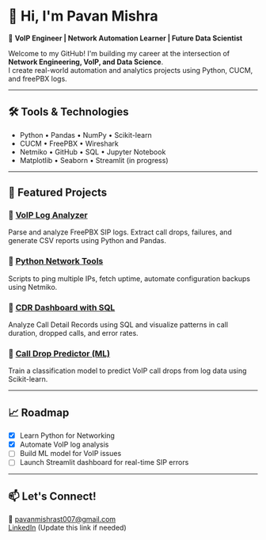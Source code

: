 # 👋 Hi, I'm Pavan Mishra

🎯 **VoIP Engineer | Network Automation Learner | Future Data Scientist**

Welcome to my GitHub! I'm building my career at the intersection of **Network Engineering, VoIP, and Data Science**.  
I create real-world automation and analytics projects using Python, CUCM, and freePBX logs.

---

## 🛠️ Tools & Technologies
- Python • Pandas • NumPy • Scikit-learn  
- CUCM • FreePBX • Wireshark  
- Netmiko • GitHub • SQL • Jupyter Notebook  
- Matplotlib • Seaborn • Streamlit (in progress)

---

## 📁 Featured Projects

### 🔹 [VoIP Log Analyzer](https://github.com/pavanmishra/voip-log-analyzer)
Parse and analyze FreePBX SIP logs. Extract call drops, failures, and generate CSV reports using Python and Pandas.

### 🔹 [Python Network Tools](https://github.com/pavanmishra/python-network-tools)
Scripts to ping multiple IPs, fetch uptime, automate configuration backups using Netmiko.

### 🔹 [CDR Dashboard with SQL](https://github.com/pavanmishra/cdr-dashboard-sql)
Analyze Call Detail Records using SQL and visualize patterns in call duration, dropped calls, and error rates.

### 🔹 [Call Drop Predictor (ML)](https://github.com/pavanmishra/voip-fail-predictor)
Train a classification model to predict VoIP call drops from log data using Scikit-learn.

---

## 📈 Roadmap
- [x] Learn Python for Networking
- [x] Automate VoIP log analysis
- [ ] Build ML model for VoIP issues
- [ ] Launch Streamlit dashboard for real-time SIP errors

---

## 📫 Let's Connect!
📧 pavanmishrast007@gmail.com  
[LinkedIn](https://linkedin.com/in/pavanmishra) (Update this link if needed)


<!---
pavanmishra007/pavanmishra007 is a ✨ special ✨ repository because its `README.md` (this file) appears on your GitHub profile.
You can click the Preview link to take a look at your changes.
--->
